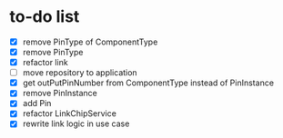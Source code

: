 # to-do list
* [x] remove PinType of ComponentType
* [x] remove PinType
* [x] refactor link
* [ ] move repository to application
* [x] get outPutPinNumber from ComponentType instead of PinInstance
* [x] remove PinInstance
* [x] add Pin
* [x] refactor LinkChipService
* [x] rewrite link logic in use case